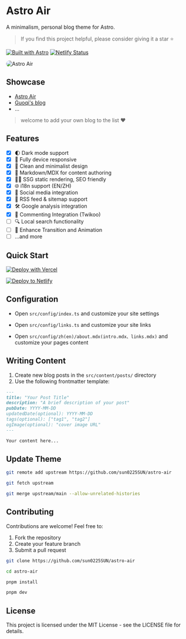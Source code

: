# Astro Air

A minimalism, personal blog theme for Astro.

> If you find this project helpful, please consider giving it a star ⭐️

[![Built with Astro](https://astro.badg.es/v1/built-with-astro/tiny.svg)](https://astro.build) [![Netlify Status](https://api.netlify.com/api/v1/badges/3e2c71b9-071f-4846-9321-41c949134ebf/deploy-status)](https://app.netlify.com/sites/astro-air/deploys)

<img style="border-radius: 10px;" src="https://cdn.jsdelivr.net/gh/sun0225SUN/astro-air/public/preview.png" alt="Astro Air">

## Showcase

- [Astro Air](https://astro-air.guoqi.dev)
- [Guoqi's blog](https://blog.sunguoqi.com)
- ...

> welcome to add your own blog to the list ❤️

## Features

- [x] 🌓 Dark mode support
- [x] 📱 Fully device responsive
- [x] 🎨 Clean and minimalist design
- [x] 📝 Markdown/MDX for content authoring
- [x] 🏄‍♂️ SSG static rendering, SEO friendly
- [x] 🌐 i18n support (EN/ZH)
- [x] 🔗 Social media integration
- [x] 📰 RSS feed & sitemap support
- [x] 🛠️ Google analysis integration
- [x] 💬 Commenting Integration (Twikoo)
- [ ] 🔍 Local search functionality
- [ ] 🎨 Enhance Transition and Animation
- [ ] ...and more

## Quick Start

[![Deploy with Vercel](https://vercel.com/button)](https://vercel.com/new/clone?repository-url=https://github.com/sun0225SUN/astro-air)

[![Deploy to Netlify](https://www.netlify.com/img/deploy/button.svg)](https://app.netlify.com/start/deploy?repository=https://github.com/sun0225SUN/astro-air)

## Configuration

- Open `src/config/index.ts` and customize your site settings

- Open `src/config/links.ts` and customize your site links

- Open `src/config/zh(en)/about.mdx(intro.mdx、links.mdx)` and customize your pages content

## Writing Content

1. Create new blog posts in the `src/content/posts/` directory
2. Use the following frontmatter template:

```markdown
---
title: "Your Post Title"
description: "A brief description of your post"
pubDate: YYYY-MM-DD
updatedDate(optional): YYYY-MM-DD
tags(optional): ["tag1", "tag2"]
ogImage(optional): "cover image URL"
---

Your content here...
```

## Update Theme

```bash
git remote add upstream https://github.com/sun0225SUN/astro-air

git fetch upstream

git merge upstream/main --allow-unrelated-histories

```

## Contributing

Contributions are welcome! Feel free to:

1. Fork the repository
2. Create your feature branch
3. Submit a pull request

```bash
git clone https://github.com/sun0225SUN/astro-air

cd astro-air

pnpm install

pnpm dev
```

## License

This project is licensed under the MIT License - see the LICENSE file for details.
